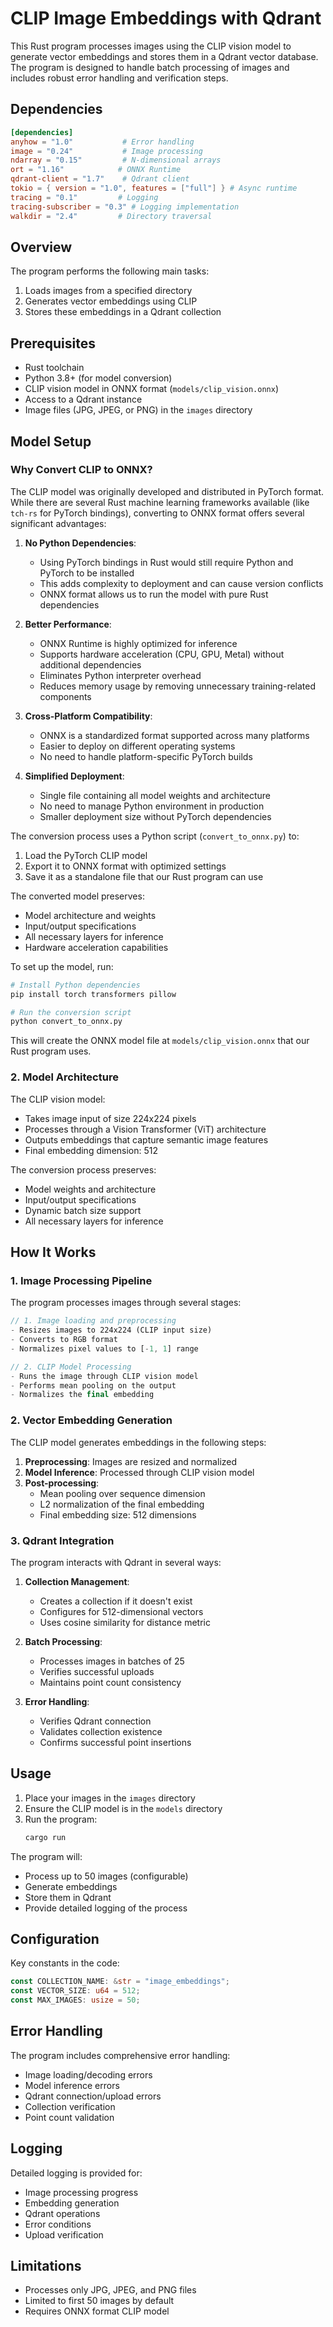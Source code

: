 # CLIP Image Embeddings with Qdrant

This Rust program processes images using the CLIP vision model to generate vector embeddings and stores them in a Qdrant vector database. The program is designed to handle batch processing of images and includes robust error handling and verification steps.

## Dependencies

```toml
[dependencies]
anyhow = "1.0"           # Error handling
image = "0.24"           # Image processing
ndarray = "0.15"         # N-dimensional arrays
ort = "1.16"            # ONNX Runtime
qdrant-client = "1.7"    # Qdrant client
tokio = { version = "1.0", features = ["full"] } # Async runtime
tracing = "0.1"         # Logging
tracing-subscriber = "0.3" # Logging implementation
walkdir = "2.4"         # Directory traversal
```

## Overview

The program performs the following main tasks:

1. Loads images from a specified directory
2. Generates vector embeddings using CLIP
3. Stores these embeddings in a Qdrant collection

## Prerequisites

- Rust toolchain
- Python 3.8+ (for model conversion)
- CLIP vision model in ONNX format (`models/clip_vision.onnx`)
- Access to a Qdrant instance
- Image files (JPG, JPEG, or PNG) in the `images` directory

## Model Setup

### Why Convert CLIP to ONNX?

The CLIP model was originally developed and distributed in PyTorch format. While there are several Rust machine learning frameworks available (like `tch-rs` for PyTorch bindings), converting to ONNX format offers several significant advantages:

1. **No Python Dependencies**:

   - Using PyTorch bindings in Rust would still require Python and PyTorch to be installed
   - This adds complexity to deployment and can cause version conflicts
   - ONNX format allows us to run the model with pure Rust dependencies

2. **Better Performance**:

   - ONNX Runtime is highly optimized for inference
   - Supports hardware acceleration (CPU, GPU, Metal) without additional dependencies
   - Eliminates Python interpreter overhead
   - Reduces memory usage by removing unnecessary training-related components

3. **Cross-Platform Compatibility**:

   - ONNX is a standardized format supported across many platforms
   - Easier to deploy on different operating systems
   - No need to handle platform-specific PyTorch builds

4. **Simplified Deployment**:
   - Single file containing all model weights and architecture
   - No need to manage Python environment in production
   - Smaller deployment size without PyTorch dependencies

The conversion process uses a Python script (`convert_to_onnx.py`) to:

1. Load the PyTorch CLIP model
2. Export it to ONNX format with optimized settings
3. Save it as a standalone file that our Rust program can use

The converted model preserves:

- Model architecture and weights
- Input/output specifications
- All necessary layers for inference
- Hardware acceleration capabilities

To set up the model, run:

```bash
# Install Python dependencies
pip install torch transformers pillow

# Run the conversion script
python convert_to_onnx.py
```

This will create the ONNX model file at `models/clip_vision.onnx` that our Rust program uses.

### 2. Model Architecture

The CLIP vision model:

- Takes image input of size 224x224 pixels
- Processes through a Vision Transformer (ViT) architecture
- Outputs embeddings that capture semantic image features
- Final embedding dimension: 512

The conversion process preserves:

- Model weights and architecture
- Input/output specifications
- Dynamic batch size support
- All necessary layers for inference

## How It Works

### 1. Image Processing Pipeline

The program processes images through several stages:

```rust
// 1. Image loading and preprocessing
- Resizes images to 224x224 (CLIP input size)
- Converts to RGB format
- Normalizes pixel values to [-1, 1] range

// 2. CLIP Model Processing
- Runs the image through CLIP vision model
- Performs mean pooling on the output
- Normalizes the final embedding
```

### 2. Vector Embedding Generation

The CLIP model generates embeddings in the following steps:

1. **Preprocessing**: Images are resized and normalized
2. **Model Inference**: Processed through CLIP vision model
3. **Post-processing**:
   - Mean pooling over sequence dimension
   - L2 normalization of the final embedding
   - Final embedding size: 512 dimensions

### 3. Qdrant Integration

The program interacts with Qdrant in several ways:

1. **Collection Management**:

   - Creates a collection if it doesn't exist
   - Configures for 512-dimensional vectors
   - Uses cosine similarity for distance metric

2. **Batch Processing**:

   - Processes images in batches of 25
   - Verifies successful uploads
   - Maintains point count consistency

3. **Error Handling**:
   - Verifies Qdrant connection
   - Validates collection existence
   - Confirms successful point insertions

## Usage

1. Place your images in the `images` directory
2. Ensure the CLIP model is in the `models` directory
3. Run the program:
   ```bash
   cargo run
   ```

The program will:

- Process up to 50 images (configurable)
- Generate embeddings
- Store them in Qdrant
- Provide detailed logging of the process

## Configuration

Key constants in the code:

```rust
const COLLECTION_NAME: &str = "image_embeddings";
const VECTOR_SIZE: u64 = 512;
const MAX_IMAGES: usize = 50;
```

## Error Handling

The program includes comprehensive error handling:

- Image loading/decoding errors
- Model inference errors
- Qdrant connection/upload errors
- Collection verification
- Point count validation

## Logging

Detailed logging is provided for:

- Image processing progress
- Embedding generation
- Qdrant operations
- Error conditions
- Upload verification

## Limitations

- Processes only JPG, JPEG, and PNG files
- Limited to first 50 images by default
- Requires ONNX format CLIP model
